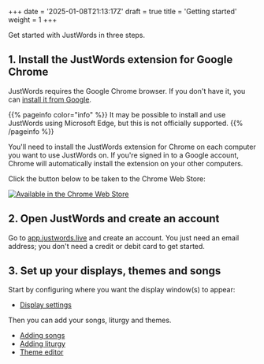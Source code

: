 +++
date = '2025-01-08T21:13:17Z'
draft = true
title = 'Getting started'
weight = 1
+++

Get started with JustWords in three steps.

## 1. Install the JustWords extension for Google Chrome

JustWords requires the Google Chrome browser. If you don't have it, you can
[install it from Google](https://www.google.com/chrome/).

{{% pageinfo color="info" %}}
It may be possible to install and use JustWords using Microsoft Edge, but this
is not officially supported.
{{% /pageinfo %}}

You'll need to install the JustWords extension for Chrome on each computer you
want to use JustWords on. If you're signed in to a Google account, Chrome will
automatically install the extension on your other computers.

Click the button below to be taken to the Chrome Web Store:

[![Available in the Chrome Web Store](../chrome_web_store.png)](https://chromewebstore.google.com/detail/justwords-for-chrome/bncpjjjjagbmbmaefckmjecknmigphna?pli=1)

## 2. Open JustWords and create an account

Go to [app.justwords.live](https://app.justwords.live) and create an account.
You just need an email address; you don't need a credit or debit card to get
started.

## 3. Set up your displays, themes and songs

Start by configuring where you want the display window(s) to appear:

- [Display settings](/)

Then you can add your songs, liturgy and themes.

- [Adding songs](/)
- [Adding liturgy](/)
- [Theme editor](/)
